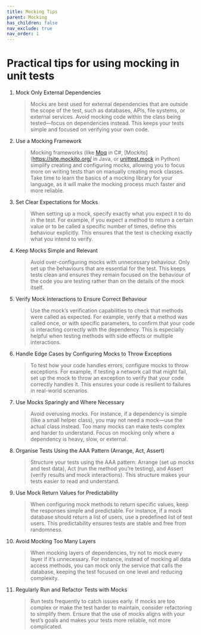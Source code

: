 ```yaml
---
title: Mocking Tips
parent: Mocking
has_children: false
nav_exclude: true
nav_order: 1
---
```


# Practical tips for using mocking in unit tests

1. Mock Only External Dependencies

    > Mocks are best used for external dependencies that are outside the scope of the test, such 
    > as databases, APIs, file systems, or external services. Avoid mocking code within the class 
    > being tested—focus on dependencies instead. This keeps your tests simple and focused on 
    > verifying your own code.

2. Use a Mocking Framework

    > Mocking frameworks (like [Moq](https://github.com/devlooped/moq) in C#, 
    > [Mockito](https://site.mockito.org/ in Java, or 
    > [unittest.mock](https://docs.python.org/3/library/unittest.mock.html) in Python) simplify 
    > creating and configuring mocks, allowing you to focus more on writing tests than on manually 
    > creating mock classes. Take time to learn the basics of a mocking library for your language, 
    > as it will make the mocking process much faster and more reliable.

3. Set Clear Expectations for Mocks

    > When setting up a mock, specify exactly what you expect it to do in the test. For example, if 
    > you expect a method to return a certain value or to be called a specific number of times, 
    > define this behaviour explicitly. This ensures that the test is checking exactly what you 
    > intend to verify.

4. Keep Mocks Simple and Relevant

    > Avoid over-configuring mocks with unnecessary behaviour. Only set up the behaviours that are 
    > essential for the test. This keeps tests clean and ensures they remain focused on the behaviour 
    > of the code you are testing rather than on the details of the mock itself.

5. Verify Mock Interactions to Ensure Correct Behaviour

    > Use the mock’s verification capabilities to check that methods were called as expected. For 
    > example, verify that a method was called once, or with specific parameters, to confirm that 
    > your code is interacting correctly with the dependency. This is especially helpful when 
    > testing methods with side effects or multiple interactions.

6. Handle Edge Cases by Configuring Mocks to Throw Exceptions

    > To test how your code handles errors, configure mocks to throw exceptions. For example, if 
    > testing a network call that might fail, set up the mock to throw an exception to verify that 
    > your code correctly handles it. This ensures your code is resilient to failures in real-world 
    > scenarios.

7. Use Mocks Sparingly and Where Necessary

    > Avoid overusing mocks. For instance, if a dependency is simple (like a small helper class), 
    > you may not need a mock—use the actual class instead. Too many mocks can make tests complex 
    > and harder to understand. Focus on mocking only where a dependency is heavy, slow, or external.

8. Organise Tests Using the AAA Pattern (Arrange, Act, Assert)

    > Structure your tests using the AAA pattern: Arrange (set up mocks and test data), Act (run 
    > the method you’re testing), and Assert (verify results and mock interactions). This structure 
    > makes your tests easier to read and understand.

9. Use Mock Return Values for Predictability

    > When configuring mock methods to return specific values, keep the responses simple and 
    > predictable. For instance, if a mock database should return a list of users, use a predefined 
    > list of test users. This predictability ensures tests are stable and free from randomness.

10. Avoid Mocking Too Many Layers

    > When mocking layers of dependencies, try not to mock every layer if it’s unnecessary. For 
    > instance, instead of mocking all data access methods, you can mock only the service that 
    > calls the database, keeping the test focused on one level and reducing complexity.

11. Regularly Run and Refactor Tests with Mocks

    > Run tests frequently to catch issues early. If mocks are too complex or make the test harder 
    > to maintain, consider refactoring to simplify them. Ensure that the use of mocks aligns with 
    > your test’s goals and makes your tests more reliable, not more complicated.
